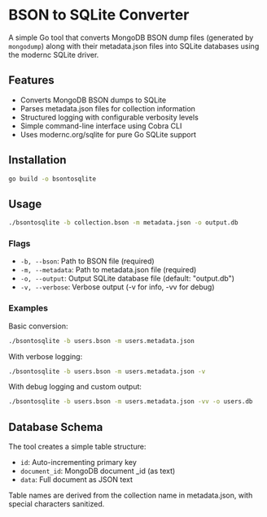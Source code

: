 # BSON to SQLite Converter

A simple Go tool that converts MongoDB BSON dump files (generated by `mongodump`) along with their metadata.json files into SQLite databases using the modernc SQLite driver.

## Features

- Converts MongoDB BSON dumps to SQLite
- Parses metadata.json files for collection information
- Structured logging with configurable verbosity levels
- Simple command-line interface using Cobra CLI
- Uses modernc.org/sqlite for pure Go SQLite support

## Installation

```bash
go build -o bsontosqlite
```

## Usage

```bash
./bsontosqlite -b collection.bson -m metadata.json -o output.db
```

### Flags

- `-b, --bson`: Path to BSON file (required)
- `-m, --metadata`: Path to metadata.json file (required)  
- `-o, --output`: Output SQLite database file (default: "output.db")
- `-v, --verbose`: Verbose output (-v for info, -vv for debug)

### Examples

Basic conversion:
```bash
./bsontosqlite -b users.bson -m users.metadata.json
```

With verbose logging:
```bash
./bsontosqlite -b users.bson -m users.metadata.json -v
```

With debug logging and custom output:
```bash
./bsontosqlite -b users.bson -m users.metadata.json -vv -o users.db
```

## Database Schema

The tool creates a simple table structure:
- `id`: Auto-incrementing primary key
- `document_id`: MongoDB document _id (as text)
- `data`: Full document as JSON text

Table names are derived from the collection name in metadata.json, with special characters sanitized.